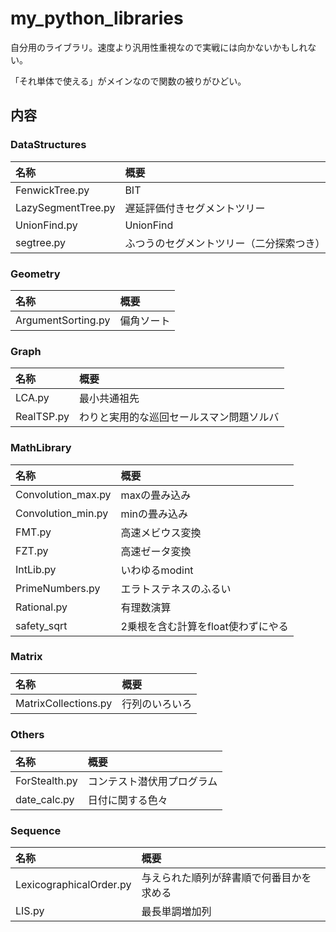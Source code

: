 # my_python_libraries
自分用のライブラリ。速度より汎用性重視なので実戦には向かないかもしれない。

「それ単体で使える」がメインなので関数の被りがひどい。

## 内容
### DataStructures
|名称|概要|
|:--|:--|
|FenwickTree.py|BIT|
|LazySegmentTree.py|遅延評価付きセグメントツリー|
|UnionFind.py|UnionFind|
|segtree.py|ふつうのセグメントツリー（二分探索つき）|

### Geometry
|名称|概要|
|:--|:--|
|ArgumentSorting.py|偏角ソート|

### Graph
|名称|概要|
|:--|:--|
|LCA.py|最小共通祖先|
|RealTSP.py|わりと実用的な巡回セールスマン問題ソルバ|

### MathLibrary
|名称|概要|
|:--|:--|
|Convolution_max.py|maxの畳み込み|
|Convolution_min.py|minの畳み込み|
|FMT.py|高速メビウス変換|
|FZT.py|高速ゼータ変換|
|IntLib.py|いわゆるmodint|
|PrimeNumbers.py|エラトステネスのふるい|
|Rational.py|有理数演算|
|safety_sqrt|2乗根を含む計算をfloat使わずにやる|

### Matrix
|名称|概要|
|:--|:--|
|MatrixCollections.py|行列のいろいろ|

### Others
|名称|概要|
|:--|:--|
|ForStealth.py|コンテスト潜伏用プログラム|
|date_calc.py|日付に関する色々|

### Sequence
|名称|概要|
|:--|:--|
|LexicographicalOrder.py|与えられた順列が辞書順で何番目かを求める|
|LIS.py|最長単調増加列|
